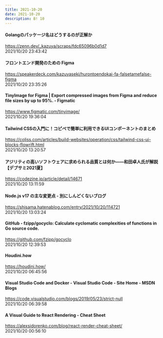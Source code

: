 ```yaml
---
title: 2021-10-20
date: 2021-10-20
description: B! 10
---
```


#### Golangのパッケージ名はどうするのが正解か
https://zenn.dev/_kazuya/scraps/fdc65096b0d1d7<br>
2021/10/20 23:43:42<br>


#### フロントエンド開発のための Figma
https://speakerdeck.com/kazuyaseki/hurontoendokai-fa-falsetamefalse-figma<br>
2021/10/20 23:35:26<br>


#### TinyImage for Figma | Export compressed images from Figma and reduce file sizes by up to 95%. - Figmatic
https://www.figmatic.com/tinyimage/<br>
2021/10/20 19:36:04<br>


#### Tailwind CSSの入門に！コピペで簡単に利用できるUIコンポーネントのまとめ
https://coliss.com/articles/build-websites/operation/css/tailwind-css-ui-blocks-flowrift.html<br>
2021/10/20 13:20:57<br>


#### アジリティの高いソフトウェアに求められる品質とは何か――和田卓人氏が解説【デブサミ2021夏】
https://codezine.jp/article/detail/14671<br>
2021/10/20 13:11:59<br>


#### Node.js v17 の主な変更点 - 別にしんどくないブログ
https://shisama.hatenablog.com/entry/2021/10/20/114721<br>
2021/10/20 13:03:24<br>


#### GitHub - fzipp/gocyclo: Calculate cyclomatic complexities of functions in Go source code.
https://github.com/fzipp/gocyclo<br>
2021/10/20 12:39:53<br>


#### Houdini.how
https://houdini.how/<br>
2021/10/20 06:45:56<br>


#### Visual Studio Code and Docker - Visual Studio Code - Site Home - MSDN Blogs
https://code.visualstudio.com/blogs/2019/05/23/strict-null<br>
2021/10/20 06:39:58<br>


#### A Visual Guide to React Rendering - Cheat Sheet
https://alexsidorenko.com/blog/react-render-cheat-sheet/<br>
2021/10/20 00:56:10<br>


